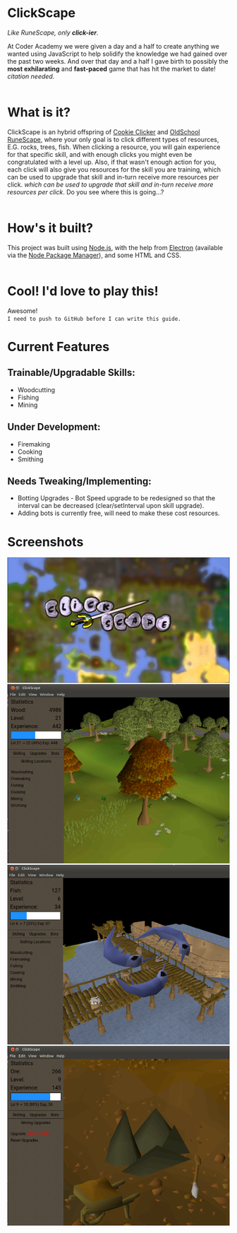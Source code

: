 # ClickScape
_Like RuneScape, only **click-ier**._

At Coder Academy we were given a day and a half to create anything we wanted using JavaScript to help solidify the knowledge we had gained over the past two weeks. And over that day and a half I gave birth to possibly the __most exhilarating__ and __fast-paced__ game that has hit the market to date! _citation needed._  
<br>

# What is it?
ClickScape is an hybrid offspring of [Cookie Clicker](https://cookieclicker.fandom.com/wiki/Cookie_Clicker_Wiki) and [OldSchool RuneScape](https://oldschool.runescape.wiki/w/Old_School_RuneScape), where your only goal is to click different types of resources, E.G. rocks, trees, fish. When clicking a resource, you will gain experience for that specific skill, and with enough clicks you might even be congratulated with a level up. Also, if that wasn't enough action for you, each click will also give you resources for the skill you are training, which can be used to upgrade that skill and in-turn receive more resources per click. _which can be used to upgrade that skill and in-turn receive more resources per click_. Do you see where this is going...?  
<br>

# How's it built?
This project was built using [Node.js](https://nodejs.org/en/), with the help from [Electron](https://www.npmjs.com/package/electron) (available via the [Node Package Manager](https://www.npmjs.com)), and some HTML and CSS.  
<br>

# Cool! I'd love to play this!
Awesome!  
`I need to push to GitHub before I can write this guide.`

# Current Features
## Trainable/Upgradable Skills:
- Woodcutting
- Fishing
- Mining

## Under Development:
 - Firemaking
 - Cooking
 - Smithing

## Needs Tweaking/Implementing:
- Botting Upgrades - Bot Speed upgrade to be redesigned so that the interval can be decreased (clear/setInterval upon skill upgrade).
- Adding bots is currently free, will need to make these cost resources.


# Screenshots
![Title Screen](/images/ClickScape.png)
![Woodcutting](/images/ClickScape-Woodcutting.png)
![Fishing](/images/ClickScape-Fishing.png)
![Mining](/images/ClickScape-Mining.png)
